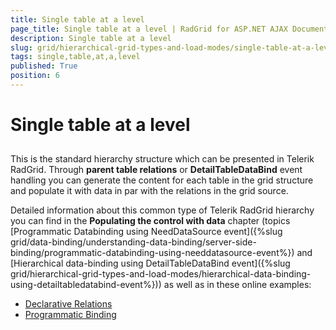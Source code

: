 ```yaml
---
title: Single table at a level
page_title: Single table at a level | RadGrid for ASP.NET AJAX Documentation
description: Single table at a level
slug: grid/hierarchical-grid-types-and-load-modes/single-table-at-a-level
tags: single,table,at,a,level
published: True
position: 6
---
```


# Single table at a level



## 

This is the standard hierarchy structure which can be presented in Telerik RadGrid. Through **parent table relations** or **DetailTableDataBind** event handling you can generate the content for each table in the grid structure and populate it with data in par with the relations in the grid source.

Detailed information about this common type of Telerik RadGrid hierarchy you can find in the **Populating the control with data** chapter (topics [Programmatic Databinding using NeedDataSource event]({%slug grid/data-binding/understanding-data-binding/server-side-binding/programmatic-databinding-using-needdatasource-event%}) and [Hierarchical data-binding using DetailTableDataBind event]({%slug grid/hierarchical-grid-types-and-load-modes/hierarchical-data-binding-using-detailtabledatabind-event%})) as well as in these online examples:

* [Declarative Relations](http://demos.telerik.com/aspnet-ajax/Grid/Examples/Hierarchy/DeclarativeRelations/DefaultCS.aspx)
* [Programmatic Binding](http://demos.telerik.com/aspnet-ajax/grid/examples/programming/detailtabledatabind/defaultcs.aspx)
